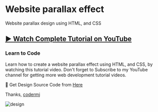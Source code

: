 # Website parallax effect
Website parallax design using HTML, and CSS

## [▶️ Watch Complete Tutorial on YouTube](https://youtu.be/93RUZeS-OXM)
### Learn to Code

Learn how to create a website parallax effect using HTML, and CSS, by watching this tutorial video. Don't forget to Subscribe to my YouTube channel for getting more web development tutorial videos.

🎁 Get Design Source Code from [Here](https://www.buymeacoffee.com/the.codermj)

Thanks,
[codermj](https://www.youtube.com/@the.codermj/)

![design](https://github.com/mjshofy/23-01-07-parallax-website/assets/76812554/e33e3b4e-8e28-4a1f-9453-178f21cfbfbe)

